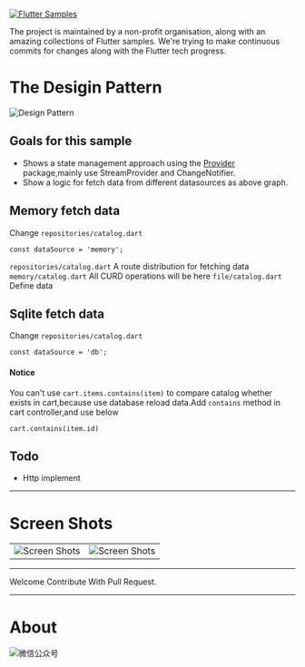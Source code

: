 <a href="https://github.com/flutter-samples/flutter-design-pattern"><img src="https://raw.githubusercontent.com/flutter-samples/flutter-design-pattern/master/github-assets/logo.png" alt="Flutter Samples" /></a>

The project is maintained by a non-profit organisation, along with an amazing collections of Flutter samples. We're trying to make continuous commits for changes along with the Flutter tech progress.


# The Desigin Pattern 

<img src="https://raw.githubusercontent.com/flutter-samples/flutter-design-pattern/master/github-assets/flutter-design-pattern.png" alt="Design Pattern" />

## Goals for this sample

- Shows a state management approach using the [Provider](https://pub.dev/packages/provider) package,mainly use StreamProvider and ChangeNotifier. 
- Show a logic for fetch data from different datasources as above graph.

## Memory fetch data

Change `repositories/catalog.dart`

```
const dataSource = 'memory';
```

`repositories/catalog.dart` A route distribution for fetching data
`memory/catalog.dart` All CURD operations will be here
`file/catalog.dart` Define data

## Sqlite fetch data

Change `repositories/catalog.dart`

```
const dataSource = 'db';
```

#### Notice

You can't use  `cart.items.contains(item)` to compare catalog whether exists in cart,because use database reload data.Add `contains` method in cart controller,and use below

```
cart.contains(item.id)
```

## Todo
- Http implement

---

# Screen Shots

<table>
  <tr>
    <td><img src="https://raw.githubusercontent.com/flutter-samples/flutter-design-pattern/master/github-assets/Screenshot_1567050012.png" alt="Screen Shots" /></td>
    <td><img src="https://raw.githubusercontent.com/flutter-samples/flutter-design-pattern/master/github-assets/Screenshot_1567050036.png" alt="Screen Shots" /></td>
  </tr>
</table>


---

Welcome Contribute With Pull Request.

---

# About
![微信公众号](https://raw.githubusercontent.com/flutter-samples/flutter-design-pattern/master/github-assets/official.png)

